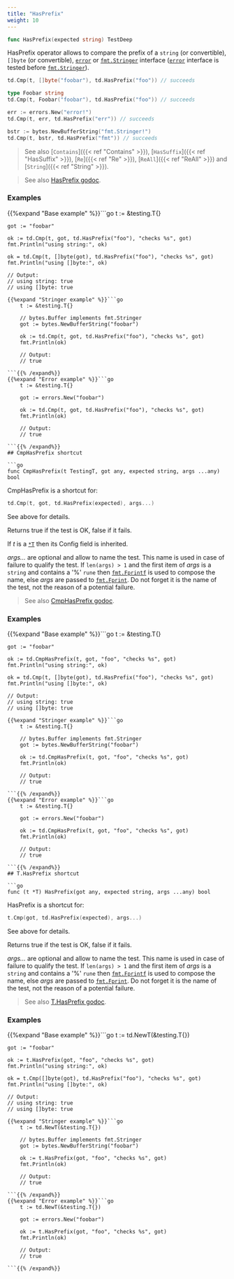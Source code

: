 ```yaml
---
title: "HasPrefix"
weight: 10
---
```


```go
func HasPrefix(expected string) TestDeep
```

HasPrefix operator allows to compare the prefix of a `string` (or
convertible), `[]byte` (or convertible), [`error`](https://pkg.go.dev/builtin#error) or [`fmt.Stringer`](https://pkg.go.dev/fmt#Stringer)
interface ([`error`](https://pkg.go.dev/builtin#error) interface is tested before [`fmt.Stringer`](https://pkg.go.dev/fmt#Stringer)).

```go
td.Cmp(t, []byte("foobar"), td.HasPrefix("foo")) // succeeds

type Foobar string
td.Cmp(t, Foobar("foobar"), td.HasPrefix("foo")) // succeeds

err := errors.New("error!")
td.Cmp(t, err, td.HasPrefix("err")) // succeeds

bstr := bytes.NewBufferString("fmt.Stringer!")
td.Cmp(t, bstr, td.HasPrefix("fmt")) // succeeds
```

> See also [`Contains`]({{< ref "Contains" >}}), [`HasSuffix`]({{< ref "HasSuffix" >}}), [`Re`]({{< ref "Re" >}}), [`ReAll`]({{< ref "ReAll" >}}) and [`String`]({{< ref "String" >}}).


> See also [<i class='fas fa-book'></i> HasPrefix godoc](https://pkg.go.dev/github.com/maxatome/go-testdeep/td#HasPrefix).

### Examples

{{%expand "Base example" %}}```go
	t := &testing.T{}

	got := "foobar"

	ok := td.Cmp(t, got, td.HasPrefix("foo"), "checks %s", got)
	fmt.Println("using string:", ok)

	ok = td.Cmp(t, []byte(got), td.HasPrefix("foo"), "checks %s", got)
	fmt.Println("using []byte:", ok)

	// Output:
	// using string: true
	// using []byte: true

```{{% /expand%}}
{{%expand "Stringer example" %}}```go
	t := &testing.T{}

	// bytes.Buffer implements fmt.Stringer
	got := bytes.NewBufferString("foobar")

	ok := td.Cmp(t, got, td.HasPrefix("foo"), "checks %s", got)
	fmt.Println(ok)

	// Output:
	// true

```{{% /expand%}}
{{%expand "Error example" %}}```go
	t := &testing.T{}

	got := errors.New("foobar")

	ok := td.Cmp(t, got, td.HasPrefix("foo"), "checks %s", got)
	fmt.Println(ok)

	// Output:
	// true

```{{% /expand%}}
## CmpHasPrefix shortcut

```go
func CmpHasPrefix(t TestingT, got any, expected string, args ...any) bool
```

CmpHasPrefix is a shortcut for:

```go
td.Cmp(t, got, td.HasPrefix(expected), args...)
```

See above for details.

Returns true if the test is OK, false if it fails.

If *t* is a [`*T`](https://pkg.go.dev/github.com/maxatome/go-testdeep/td#T) then its Config field is inherited.

*args...* are optional and allow to name the test. This name is
used in case of failure to qualify the test. If `len(args) > 1` and
the first item of *args* is a `string` and contains a '%' `rune` then
[`fmt.Fprintf`](https://pkg.go.dev/fmt#Fprintf) is used to compose the name, else *args* are passed to
[`fmt.Fprint`](https://pkg.go.dev/fmt#Fprint). Do not forget it is the name of the test, not the
reason of a potential failure.


> See also [<i class='fas fa-book'></i> CmpHasPrefix godoc](https://pkg.go.dev/github.com/maxatome/go-testdeep/td#CmpHasPrefix).

### Examples

{{%expand "Base example" %}}```go
	t := &testing.T{}

	got := "foobar"

	ok := td.CmpHasPrefix(t, got, "foo", "checks %s", got)
	fmt.Println("using string:", ok)

	ok = td.Cmp(t, []byte(got), td.HasPrefix("foo"), "checks %s", got)
	fmt.Println("using []byte:", ok)

	// Output:
	// using string: true
	// using []byte: true

```{{% /expand%}}
{{%expand "Stringer example" %}}```go
	t := &testing.T{}

	// bytes.Buffer implements fmt.Stringer
	got := bytes.NewBufferString("foobar")

	ok := td.CmpHasPrefix(t, got, "foo", "checks %s", got)
	fmt.Println(ok)

	// Output:
	// true

```{{% /expand%}}
{{%expand "Error example" %}}```go
	t := &testing.T{}

	got := errors.New("foobar")

	ok := td.CmpHasPrefix(t, got, "foo", "checks %s", got)
	fmt.Println(ok)

	// Output:
	// true

```{{% /expand%}}
## T.HasPrefix shortcut

```go
func (t *T) HasPrefix(got any, expected string, args ...any) bool
```

HasPrefix is a shortcut for:

```go
t.Cmp(got, td.HasPrefix(expected), args...)
```

See above for details.

Returns true if the test is OK, false if it fails.

*args...* are optional and allow to name the test. This name is
used in case of failure to qualify the test. If `len(args) > 1` and
the first item of *args* is a `string` and contains a '%' `rune` then
[`fmt.Fprintf`](https://pkg.go.dev/fmt#Fprintf) is used to compose the name, else *args* are passed to
[`fmt.Fprint`](https://pkg.go.dev/fmt#Fprint). Do not forget it is the name of the test, not the
reason of a potential failure.


> See also [<i class='fas fa-book'></i> T.HasPrefix godoc](https://pkg.go.dev/github.com/maxatome/go-testdeep/td#T.HasPrefix).

### Examples

{{%expand "Base example" %}}```go
	t := td.NewT(&testing.T{})

	got := "foobar"

	ok := t.HasPrefix(got, "foo", "checks %s", got)
	fmt.Println("using string:", ok)

	ok = t.Cmp([]byte(got), td.HasPrefix("foo"), "checks %s", got)
	fmt.Println("using []byte:", ok)

	// Output:
	// using string: true
	// using []byte: true

```{{% /expand%}}
{{%expand "Stringer example" %}}```go
	t := td.NewT(&testing.T{})

	// bytes.Buffer implements fmt.Stringer
	got := bytes.NewBufferString("foobar")

	ok := t.HasPrefix(got, "foo", "checks %s", got)
	fmt.Println(ok)

	// Output:
	// true

```{{% /expand%}}
{{%expand "Error example" %}}```go
	t := td.NewT(&testing.T{})

	got := errors.New("foobar")

	ok := t.HasPrefix(got, "foo", "checks %s", got)
	fmt.Println(ok)

	// Output:
	// true

```{{% /expand%}}
